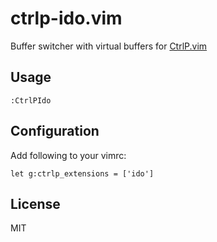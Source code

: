 # ctrlp-ido.vim

Buffer switcher with virtual buffers for [CtrlP.vim](https://github.com/ctrlpvim/ctrlp.vim)

## Usage

``` vim
:CtrlPIdo
```

## Configuration

Add following to your vimrc:

``` vim
let g:ctrlp_extensions = ['ido']
```

## License

MIT
